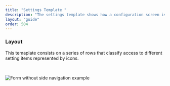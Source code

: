 ```yaml
---
title: "Settings Template "
description: "The settings template shows how a configuration screen is displayed using Lexicon patterns"
layout: "guide"
order: 504
---
```


### Layout

This temaplate consists on a series of rows that classify access to different setting items represented by icons.

<br/>

![Form without side navigation example](/images/lexicon/SystemSettings.jpg)